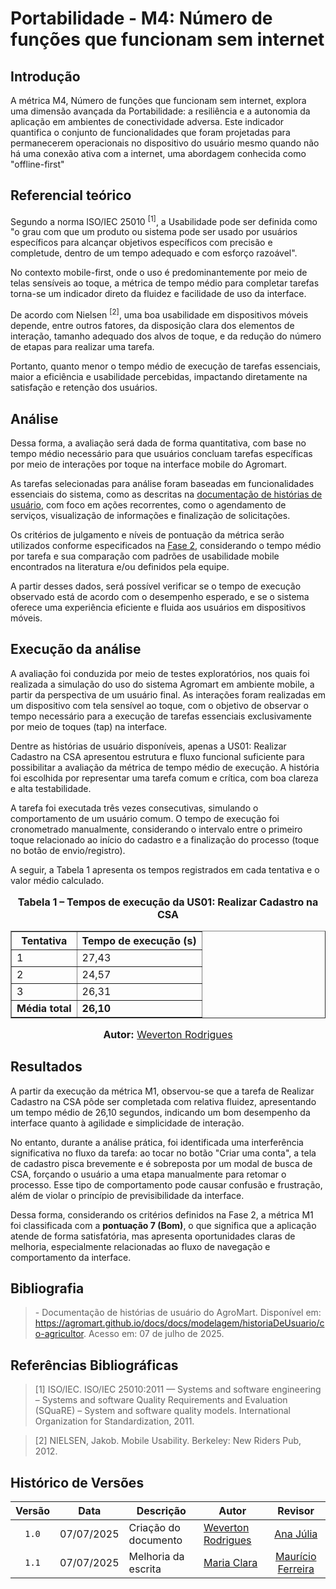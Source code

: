 # Portabilidade - M4: Número de funções que funcionam sem internet

## Introdução

A métrica M4, Número de funções que funcionam sem internet, explora uma dimensão avançada da Portabilidade: a resiliência e a autonomia da 
aplicação em ambientes de conectividade adversa. Este indicador quantifica o conjunto de funcionalidades que foram projetadas para 
permanecerem operacionais no dispositivo do usuário mesmo quando não há uma conexão ativa com a internet, uma abordagem conhecida como 
"offline-first"

## Referencial teórico 

Segundo a norma ISO/IEC 25010 <sup>[1]</sup>, a Usabilidade pode ser definida como "o grau com que um produto ou sistema pode ser usado por usuários específicos para alcançar objetivos específicos com precisão e completude, dentro de um tempo adequado e com esforço razoável".

No contexto mobile-first, onde o uso é predominantemente por meio de telas sensíveis ao toque, a métrica de tempo médio para completar tarefas torna-se um indicador direto da fluidez e facilidade de uso da interface.

De acordo com Nielsen <sup>[2]</sup>, uma boa usabilidade em dispositivos móveis depende, entre outros fatores, da disposição clara dos elementos de interação, tamanho adequado dos alvos de toque, e da redução do número de etapas para realizar uma tarefa.

Portanto, quanto menor o tempo médio de execução de tarefas essenciais, maior a eficiência e usabilidade percebidas, impactando diretamente na satisfação e retenção dos usuários.

## Análise

Dessa forma, a avaliação será dada de forma quantitativa, com base no tempo médio necessário para que usuários concluam tarefas específicas por meio de interações por toque na interface mobile do Agromart.

As tarefas selecionadas para análise foram baseadas em funcionalidades essenciais do sistema, como as descritas na [documentação de histórias de usuário](https://agromart.github.io/docs/docs/modelagem/historiaDeUsuario/co-agricultor), com foco em ações recorrentes, como o agendamento de serviços, visualização de informações e finalização de solicitações.

Os critérios de julgamento e níveis de pontuação da métrica serão utilizados conforme especificados na [Fase 2](../../gqm/gqm.md#níveis-de-pontuação-das-métricas), considerando o tempo médio por tarefa e sua comparação com padrões de usabilidade mobile encontrados na literatura e/ou definidos pela equipe.

A partir desses dados, será possível verificar se o tempo de execução observado está de acordo com o desempenho esperado, e se o sistema oferece uma experiência eficiente e fluida aos usuários em dispositivos móveis.

## Execução da análise

A avaliação foi conduzida por meio de testes exploratórios, nos quais foi realizada a simulação do uso do sistema Agromart em ambiente mobile, a partir da perspectiva de um usuário final. As interações foram realizadas em um dispositivo com tela sensível ao toque, com o objetivo de observar o tempo necessário para a execução de tarefas essenciais exclusivamente por meio de toques (tap) na interface.

Dentre as histórias de usuário disponíveis, apenas a US01: Realizar Cadastro na CSA apresentou estrutura e fluxo funcional suficiente para possibilitar a avaliação da métrica de tempo médio de execução. A história foi escolhida por representar uma tarefa comum e crítica, com boa clareza e alta testabilidade.

A tarefa foi executada três vezes consecutivas, simulando o comportamento de um usuário comum. O tempo de execução foi cronometrado manualmente, considerando o intervalo entre o primeiro toque relacionado ao início do cadastro e a finalização do processo (toque no botão de envio/registro).

A seguir, a Tabela 1 apresenta os tempos registrados em cada tentativa e o valor médio calculado.

<div style="text-align: center">

  <font size="3">
    <p><b>Tabela 1 – Tempos de execução da US01: Realizar Cadastro na CSA</b></p>
  </font>

  <table border="1" style="margin: 0 auto;">
    <thead>
      <tr>
        <th>Tentativa</th>
        <th>Tempo de execução (s)</th>
      </tr>
    </thead>
    <tbody>
      <tr>
        <td>1</td>
        <td>27,43</td>
      </tr>
      <tr>
        <td>2</td>
        <td>24,57</td>
      </tr>
      <tr>
        <td>3</td>
        <td>26,31</td>
      </tr>
      <tr>
        <td><b>Média total</b></td>
        <td><b>26,10</b></td>
      </tr>
    </tbody>
  </table>

  <font size="3">
    <p><b>Autor:</b> <a href="https://github.com/vevetin">Weverton Rodrigues</a></p>
  </font>

</div>


## Resultados

A partir da execução da métrica M1, observou-se que a tarefa de Realizar Cadastro na CSA pôde ser completada com relativa fluidez, apresentando um tempo médio de 26,10 segundos, indicando um bom desempenho da interface quanto à agilidade e simplicidade de interação.

No entanto, durante a análise prática, foi identificada uma interferência significativa no fluxo da tarefa: ao tocar no botão "Criar uma conta", a tela de cadastro pisca brevemente e é sobreposta por um modal de busca de CSA, forçando o usuário a uma etapa manualmente para retomar o processo. Esse tipo de comportamento pode causar confusão e frustração, além de violar o princípio de previsibilidade da interface.

Dessa forma, considerando os critérios definidos na Fase 2, a métrica M1 foi classificada com a **pontuação 7 (Bom)**, o que significa que a aplicação atende de forma satisfatória, mas apresenta oportunidades claras de melhoria, especialmente relacionadas ao fluxo de navegação e comportamento da interface.

## Bibliografia

> \- Documentação de histórias de usuário do AgroMart. Disponível em: <https://agromart.github.io/docs/docs/modelagem/historiaDeUsuario/co-agricultor>. Acesso em: 07 de julho de 2025.

## Referências Bibliográficas

> [1] ISO/IEC. ISO/IEC 25010:2011 — Systems and software engineering – Systems and software Quality Requirements and Evaluation (SQuaRE) – System and software quality models. International Organization for Standardization, 2011.

> [2] NIELSEN, Jakob. Mobile Usability. Berkeley: New Riders Pub, 2012.

## Histórico de Versões

|Versão|Data|Descrição|Autor|Revisor|
|:----:|----|---------|-----|:-------:|
|`1.0`|07/07/2025|Criação do documento| [Weverton Rodrigues](https://github.com/vevetin) | [Ana Júlia](https://github.com/ailujana) |
|`1.1`|07/07/2025|Melhoria da escrita|[Maria Clara](https://github.com/Oleari19)| [Maurício Ferreira](https://github.com/mauricio-araujoo) |